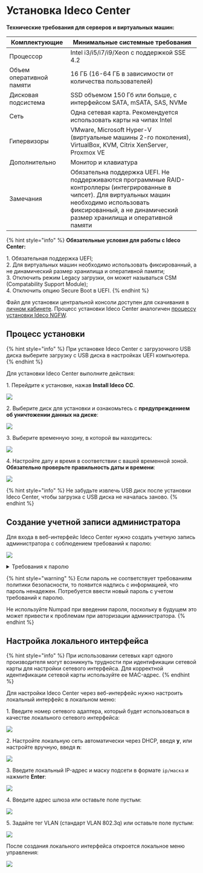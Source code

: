 # Установка Ideco Center

**Технические требования для серверов и виртуальных машин:**

|Комплектующие|Минимальные системные требования|
|-------------|--------------------------------|
|Процессор|Intel i3/i5/i7/i9/Xeon с поддержкой SSE 4.2|
|Объем оперативной памяти|16 ГБ (16-64 ГБ в зависимости от количества пользователей)|
|Дисковая подсистема|SSD объемом 150 Гб или больше, с интерфейсом SATA, mSATA, SAS, NVMe|
|Сеть|Одна сетевая карта. Рекомендуется использовать карты на чипах Intel|
|Гипервизоры|VMware, Microsoft Hyper-V (виртуальные машины 2-го поколения), VirtualBox, KVM, Citrix XenServer, Proxmox VE|
|Дополнительно|Монитор и клавиатура|
|Замечания|Обязательна поддержка UEFI. Не поддерживаются программные RAID-контроллеры (интегрированные в чипсет). Для виртуальных машин необходимо использовать фиксированный, а не динамический размер хранилища и оперативной памяти|

{% hint style="info" %}
**Обязательные условия для работы с Ideco Center:**

1\. Обязательная поддержка UEFI; \
2\. Для виртуальных машин необходимо использовать фиксированный, а не динамический размер хранилища и оперативной памяти; \
3\. Отключить режим Legacy загрузки, он может называться CSM (Compatability Support Module); \
4\. Отключить опцию Secure Boot в UEFI.
{% endhint %}

Файл для установки центральной консоли доступен для скачивания в [личном кабинете](https://my.ideco.ru/#/utm/download). Процесс установки Ideco Center аналогичен [процессу установки Ideco NGFW](/installation/installation-process.md).

## Процесс установки

{% hint style="info" %}
При установке Ideco Center с загрузочного USB диска выберите загрузку с USB диска в настройках UEFI компьютера.
{% endhint %}

Для установки Ideco Center выполните действия:

1\. Перейдите к установке, нажав **Install Ideco CC**.

![](/.gitbook/assets/setup1-cc.png)

2\. Выберите диск для установки и ознакомьтесь с **предупреждением об уничтожении данных на диске**:

![](/.gitbook/assets/setup2-cc.png)

3\. Выберите временную зону, в которой вы находитесь:

![](/.gitbook/assets/installation-process2.png)

4\. Настройте дату и время в соответствии с вашей временной зоной. **Обязательно проверьте правильность даты и времени**:

![](/.gitbook/assets/installation-process3.png)

{% hint style="info" %}
Не забудьте извлечь USB диск после установки Ideco Center, чтобы загрузка с USB диска не началась заново.
{% endhint %}

## Создание учетной записи администратора

Для входа в веб-интерфейс Ideco Center нужно создать учетную запись администратора с соблюдением требований к паролю:

![](/.gitbook/assets/installation-process4.png)

<details>
<summary>Требования к паролю</summary>

* **Минимальная длина пароля** - 12 символов;
* **Содержит строчные и заглавные латинские буквы**;
* **Содержит цифры**;
* **Содержит специальные символы** (! # $ % & ' * + и другие).
</details>

{% hint style="warning" %}
Если пароль не соответствует требованиям политики безопасности, то появится надпись с информацией, что пароль ненадежен. Потребуется ввести новый пароль с учетом требований к паролю.

Не используйте Numpad при введении пароля, поскольку в будущем это может привести к проблемам при авторизации администратора.
{% endhint %}

## Настройка локального интерфейса

{% hint style="info" %}
При использовании сетевых карт одного производителя могут возникнуть трудности при идентификации сетевой карты для настройки сетевого интерфейса.
Для корректной идентификации сетевой карты используйте ее MAC-адрес.
{% endhint %}

Для настройки Ideco Center через веб-интерфейс нужно настроить локальный интерфейс в локальном меню:

1\. Введите номер сетевого адаптера, который будет использоваться в качестве локального сетевого интерфейса:

![](/.gitbook/assets/installation-process7.png)

2\. Настройте локальную сеть автоматически через DHCP, введя **y**, или настройте вручную, введя **n**:

![](/.gitbook/assets/installation-process8.png)

3\. Введите локальный IP-адрес и маску подсети в формате `ip/маска` и нажмите **Enter**:

![](/.gitbook/assets/installation-process5.png)

4\. Введите адрес шлюза или оставьте поле пустым:

![](/.gitbook/assets/installation-process9.png)

5\. Задайте тег VLAN (стандарт VLAN 802.3q) или оставьте поле пустым:

![](/.gitbook/assets/installation-process11.png)

После создания локального интерфейса откроется локальное меню управления: 

![](/.gitbook/assets/installation-process12.png)
